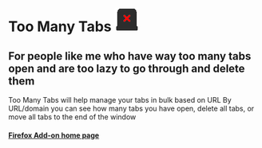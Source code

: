 [logo]: /icons/iconRed.png

# Too Many Tabs ![logo]


## For people like me who have way too many tabs open and are too lazy to go through and delete them

Too Many Tabs will help manage your tabs in bulk based on URL By URL/domain you can see how many tabs you have open, delete all tabs, or move all tabs to the end of the window


#### [Firefox Add-on home page](https://addons.mozilla.org/en-US/firefox/addon/toomanytabs/) 